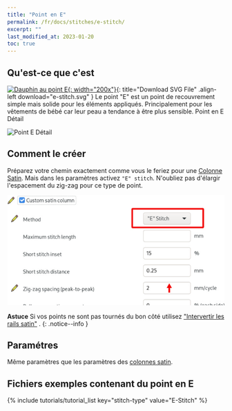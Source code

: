 ```yaml
---
title: "Point en E"
permalink: /fr/docs/stitches/e-stitch/
excerpt: ""
last_modified_at: 2023-01-20
toc: true
---
```

## Qu'est-ce que c'est

[![Dauphin au point E](/assets/images/docs/e-stitch-example.jpg){: width="200x"}](/assets/images/docs/e-stitch.svg){: title="Download SVG File" .align-left download="e-stitch.svg" }
Le point "E" est un point de recouvrement simple mais solide pour les éléments appliqués. Principalement pour les vêtements de bébé car leur peau a tendance à être plus sensible. Point en E Détail

![Point E Détail](/assets/images/docs/e-stitch-detail.jpg)

## Comment le créer

Préparez votre chemin exactement comme vous le feriez pour une [Colonne Satin](/fr/docs/stitches/satin-column). Mais dans les paramètres activez `"E" stitch`. N'oubliez pas d'élargir l'espacement du zig-zag pour ce type de point.

![Paramètres Satin Colonne.jpg](/assets/images/docs/en/params-e-stitch.jpg)

**Astuce** Si vos points ne sont pas tournés du bon côté utilisez ["Intervertir les rails satin"](/fr/docs/satin-tools/#intrevertir-les-rails-des-colonnes-satin) .
{: .notice--info }

## Paramétres

Même paramètres que les paramètres des [colonnes satin](/fr/docs/stitches/satin-column/#params).

## Fichiers exemples contenant du point en E
{% include tutorials/tutorial_list key="stitch-type" value="E-Stitch" %}

